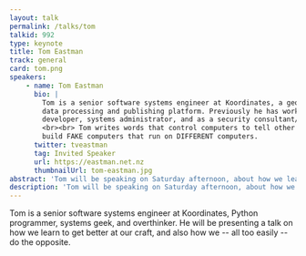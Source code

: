 ```yaml
---
layout: talk
permalink: /talks/tom
talkid: 992
type: keynote
title: Tom Eastman
track: general
card: tom.png
speakers:
    - name: Tom Eastman
      bio: |
        Tom is a senior software systems engineer at Koordinates, a geospatial
        data processing and publishing platform. Previously he has worked as a
        developer, systems administrator, and as a security consultant/educator.
        <br><br> Tom writes words that control computers to tell other computers to
        build FAKE computers that run on DIFFERENT computers.
      twitter: tveastman
      tag: Invited Speaker
      url: https://eastman.net.nz
      thumbnailUrl: tom-eastman.jpg
abstract: 'Tom will be speaking on Saturday afternoon, about how we learn to get better at our craft.'
description: 'Tom will be speaking on Saturday afternoon, about how we learn to get better at our craft.'
---
```


Tom is a senior software systems engineer at Koordinates, Python programmer, systems geek, and overthinker. He will be presenting a talk on how we learn to get better at our craft, and also how we -- all too easily -- do the opposite.

